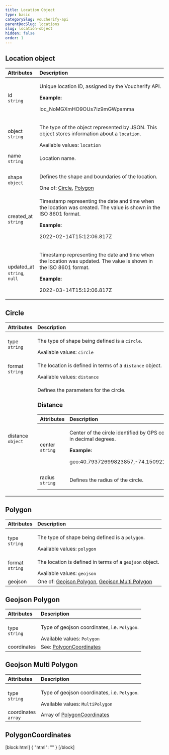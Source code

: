```yaml
---
title: Location Object
type: basic
categorySlug: voucherify-api
parentDocSlug: locations
slug: location-object
hidden: false
order: 1
---
```


## Location object
| Attributes |  Description |
|:-----|:--------|
| id</br>`string` | <p>Unique location ID, assigned by the Voucherify API.</p> **Example:** <p>loc_NoMGXmHO9OUs7iz9mGWpamma</p> |
| object</br>`string` | <p>The type of the object represented by JSON. This object stores information about a <code>location</code>.</p> Available values: `location` |
| name</br>`string` | <p>Location name.</p> |
| shape</br>`object` | <p>Defines the shape and boundaries of the location.</p> One of: [Circle](#circle), [Polygon](#polygon) |
| created_at</br>`string` | <p>Timestamp representing the date and time when the location was created. The value is shown in the ISO 8601 format.</p> **Example:** <p>2022-02-14T15:12:06.817Z</p> |
| updated_at</br>`string`, `null` | <p>Timestamp representing the date and time when the location was updated. The value is shown in the ISO 8601 format.</p> **Example:** <p>2022-03-14T15:12:06.817Z</p> |

## Circle
| Attributes |  Description |
|:-----|:--------|
| type</br>`string` | <p>The type of shape being defined is a <code>circle</code>.</p> Available values: `circle` |
| format</br>`string` | <p>The location is defined in terms of a <code>distance</code> object.</p> Available values: `distance` |
| distance</br>`object` | <p>Defines the parameters for the circle.</p> <h3>Distance</h3><table><thead><tr><th style="text-align:left">Attributes</th><th style="text-align:left">Description</th></tr></thead><tbody><tr><td style="text-align:left">center</br><code>string</code></td><td style="text-align:left"><p>Center of the circle identified by GPS coordinates in decimal degrees.</p> <strong>Example:</strong> <p>geo:40.79372699823857,-74.15092132694554</p></td></tr><tr><td style="text-align:left">radius</br><code>string</code></td><td style="text-align:left"><p>Defines the radius of the circle.</p></td></tr></tbody></table> |

## Polygon
| Attributes |  Description |
|:-----|:--------|
| type</br>`string` | <p>The type of shape being defined is a <code>polygon</code>.</p> Available values: `polygon` |
| format</br>`string` | <p>The location is defined in terms of a <code>geojson</code> object.</p> Available values: `geojson` |
| geojson | One of: [Geojson Polygon](#geojson-polygon), [Geojson Multi Polygon](#geojson-multi-polygon) |

## Geojson Polygon
| Attributes |  Description |
|:-----|:--------|
| type</br>`string` | <p>Type of geojson coordinates, i.e. <code>Polygon</code>.</p> Available values: `Polygon` |
| coordinates | See: [PolygonCoordinates](#polygoncoordinates) |

## Geojson Multi Polygon
| Attributes |  Description |
|:-----|:--------|
| type</br>`string` | <p>Type of geojson coordinates, i.e. <code>Polygon</code>.</p> Available values: `MultiPolygon` |
| coordinates</br>`array` | Array of [PolygonCoordinates](#polygoncoordinates) |

## PolygonCoordinates


[block:html]
{
  "html": "<style>\n[title=\"Toggle library\"] { \n  display: none; }\n.LanguagePicker-divider { \n  display: none; }\n.Playground-section3VTXuaYZivJK > .APISectionHeader3LN_-QIR0m7x {\n  display: none; }\n.LanguagePicker-languages1qVVo_v6AlP9 {\n  display: none; }\n.headline-container-article-info2GaOf2jMpV0r {\n  display: none; }\n.APISectionHeader3LN_-QIR0m7x {\n  display: none; }\n.APIResponseSchemaPicker-label3XMQ9E-slNcS {\n  display: none; }\n.PlaygroundC7DInM9NFvBg {\n  display: none; }\n.Modal-Header3VPrQs3MUWWd {\n  display: none; }\n.rm-ReferenceMain .rm-Article {\n  max-width: 2000px; }\n</style>"
}
[/block]
